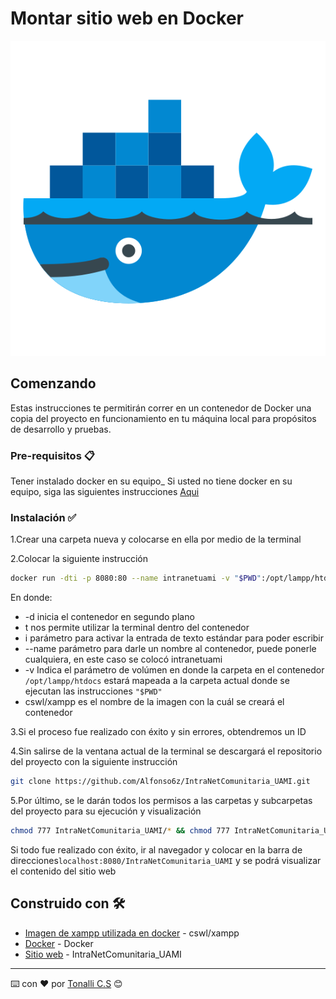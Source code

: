 # Montar sitio web en Docker 

![Intranet Comunitaria UAMI](/img/docker/docker_icon.png)



## Comenzando 

Estas instrucciones te permitirán correr en un contenedor de Docker una copia del proyecto en funcionamiento en tu máquina local para propósitos de desarrollo y pruebas.


### Pre-requisitos 📋

Tener instalado docker en su equipo_
Si usted no tiene docker en su equipo, siga las siguientes instrucciones
[Aqui](https://docs.docker.com/docker-for-windows/install/)

### Instalación :white_check_mark:


1.Crear una carpeta nueva  y colocarse en ella por medio de la terminal

2.Colocar la siguiente instrucción



```bash
docker run -dti -p 8080:80 --name intranetuami -v "$PWD":/opt/lampp/htdocs cswl/xampp

```

En donde:

* -d inicia el contenedor en segundo plano
* t nos permite utilizar la terminal dentro del contenedor
* i parámetro para activar la entrada de texto estándar para poder escribir 
* --name parámetro para darle un nombre al contenedor, puede ponerle cualquiera, en este caso se colocó intranetuami
* -v Indica el parámetro de volúmen en donde la carpeta en el contenedor `/opt/lampp/htdocs` estará mapeada a la carpeta actual donde se ejecutan las instrucciones `"$PWD"`
* cswl/xampp es el nombre de la imagen con la cuál se creará el contenedor

3.Si el proceso fue realizado con éxito y sin errores, obtendremos un ID

4.Sin salirse de la ventana actual de la terminal se descargará el repositorio del proyecto con la siguiente instrucción
 ```bash
 git clone https://github.com/Alfonso6z/IntraNetComunitaria_UAMI.git

 ```
5.Por último, se le darán todos los permisos a las carpetas y subcarpetas del proyecto para su ejecución y visualización
```bash
chmod 777 IntraNetComunitaria_UAMI/* && chmod 777 IntraNetComunitaria_UAMI/writable/* && chmod 777 IntraNetComunitaria_UAMI/writable/cache/*
```

Si todo fue realizado con éxito, ir al navegador y colocar en la barra de direcciones`localhost:8080/IntraNetComunitaria_UAMI` y se podrá visualizar el contenido del sitio web




## Construido con 🛠️

* [Imagen de xampp utilizada en docker](https://hub.docker.com/r/cswl/xampp) - cswl/xampp
* [Docker](https://docs.docker.com/docker-for-windows/install/) - Docker
* [Sitio web](https://github.com/Alfonso6z/IntraNetComunitaria_UAMI.git) - IntraNetComunitaria_UAMI 

---
⌨️ con ❤️ por [Tonalli C.S](https://github.com/tonacs) 😊